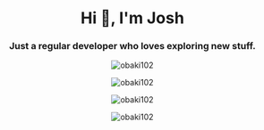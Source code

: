 <h1 align="center">Hi 👋, I'm Josh</h1>
<h3 align="center">Just a regular developer who loves exploring new stuff.</h3>  

<p align="center"> <img src="https://komarev.com/ghpvc/?username=obaki102&label=Profile%20views&color=0e75b6&style=flat" alt="obaki102" /> </p>
<p align="center"> 
<img align="center" src="https://github-readme-stats.vercel.app/api/top-langs?username=obaki102&count_private=true&show_icons=true&locale=en&layout=compact" alt="obaki102" />
</p>

<p align="center"> 
<img align="center" src="https://github-readme-stats.vercel.app/api?username=obaki102&count_private=true&show_icons=true&locale=en" alt="obaki102" />
</p>

<p align="center"> 
<img align="center" src="https://github-readme-streak-stats.herokuapp.com/?user=obaki102&count_private=true" alt="obaki102" />
</p>
 
